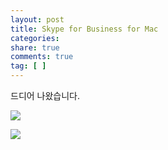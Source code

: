 ```yaml
---
layout: post
title: Skype for Business for Mac
categories: 
share: true
comments: true
tag: [ ]
---
```

드디어 나왔습니다.

![](http://i.imgur.com/yQKBWAd.png)

![](http://i.imgur.com/CjhGgtq.png)
